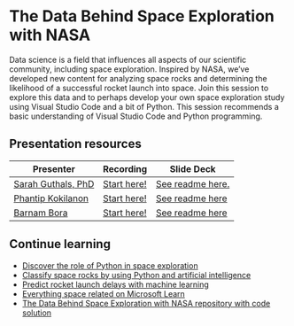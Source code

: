 # The Data Behind Space Exploration with NASA

Data science is a field that influences all aspects of our scientific community, including space exploration. Inspired by NASA, we’ve developed new content for analyzing space rocks and determining the likelihood of a successful rocket launch into space. Join this session to explore this data and to perhaps develop your own space exploration study using Visual Studio Code and a bit of Python. This session recommends a basic understanding of Visual Studio Code and Python programming.

## Presentation resources

| Presenter | Recording | Slide Deck |
| - | - | - |
| [Sarah Guthals, PhD](https://twitter.com/drguthals) | [Start here!](https://myignite.microsoft.com/sessions/d40e4b0f-c832-422f-949a-f82309253704) | [See readme here.](https://mybuild.azureedge.net/images/resourceDownloader.zip) |
| [Phantip Kokilanon](https://twitter.com/PhantipK) | [Start here!](https://myignite.microsoft.com/sessions/b0527d73-b179-4220-a096-cb48a160040e) | [See readme here](https://mybuild.azureedge.net/images/resourceDownloader.zip) |
| [Barnam Bora](https://twitter.com/barnambora) | [Start here!](https://myignite.microsoft.com/sessions/4c4ac56c-7575-4e52-8f8b-6787f2206fb1) | [See readme here](https://mybuild.azureedge.net/images/resourceDownloader.zip) |

## Continue learning

- [Discover the role of Python in space exploration](https://docs.microsoft.com/learn/paths/introduction-python-space-exploration-nasa/?WT.mc_id=ignite2020_techseries)
- [Classify space rocks by using Python and artificial intelligence](https://docs.microsoft.com/learn/paths/classify-space-rocks-artificial-intelligence-nasa/?WT.mc_id=ignite2020_techseries)
- [Predict rocket launch delays with machine learning](https://docs.microsoft.com/learn/paths/machine-learning-predict-launch-delay-nasa/?WT.mc_id=ignite2020_techseries)
- [Everything space related on Microsoft Learn](https://docs.microsoft.com/learn/topics/nasa?WT.mc_id=ignite2020_techseries)
- [The Data Behind Space Exploration with NASA repository with code solution](https://github.com/sguthals/talkswithdrg/tree/main/2020/ignite/data-in-space)

